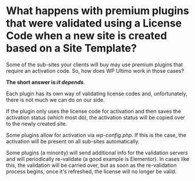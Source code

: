 # What happens with premium plugins that were validated using a License Code when a new site is created based on a Site Template?

Some of the sub-sites your clients will buy may use premium plugins that require an activation code. So, how does WP Ultimo work in those cases?

**The short answer is:_it depends_**.

Each plugin has its own way of validating license codes and, unfortunately, there is not much we can do on our side.

If the plugin only uses the license code for activation and then saves the activation status (which most do), the activation status will be copied over to the newly created site.

Some plugins allow for activation via _wp-config.php_. If this is the case, the activation will be present on all sub-sites automatically.

Some plugins (a minority) will send additional info for the validation servers and will periodically re-validate (a good example is Elementor). In cases like this, the validation will be carried over, but as soon as the re-validation process begins, once it's refreshed, the license will no longer be valid.
